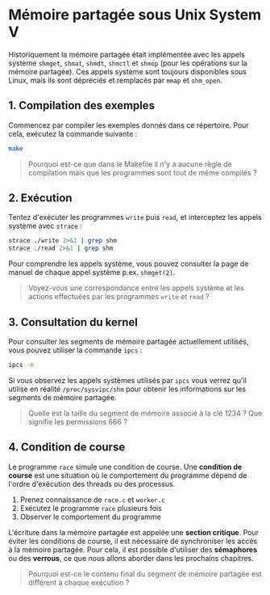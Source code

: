 # Mémoire partagée sous Unix System V

Historiquement la mémoire partagée était implémentée avec les appels système `shmget`, `shmat`, `shmdt`, `shmctl` et `shmop` (pour les opérations sur la mémoire partagée). Ces appels système sont toujours disponibles sous Linux, mais ils sont dépréciés et remplacés par `mmap` et `shm_open`.

## 1. Compilation des exemples

Commencez par compiler les exemples donnés dans ce répertoire. Pour cela, exécutez la commande suivante :

```bash
make
```

> Pourquoi est-ce que dans le Makefile il n'y a aucune règle de compilation mais que les programmes sont tout de même compilés ?

## 2. Exécution

Tentez d'exécuter les programmes `write` puis `read`, et interceptez les appels système avec `strace` :

```bash
strace ./write 2>&1 | grep shm
strace ./read 2>&1 | grep shm
```

Pour comprendre les appels système, vous pouvez consulter la page de manuel de chaque appel système p.ex. `shmget(2)`.

> Voyez-vous une correspondance entre les appels système et les actions effectuées par les programmes `write` et `read` ?

## 3. Consultation du kernel

Pour consulter les segments de mémoire partagée actuellement utilisés, vous pouvez utiliser la commande `ipcs` :

```bash
ipcs -m
```

Si vous observez les appels systèmes utilisés par `ipcs` vous verrez qu'il utilise en réalité `/proc/sysvipc/shm` pour obtenir les informations sur les segments de mémoire partagée.

> Quelle est la taille du segment de mémoire associé à la clé 1234 ?
> Que signifie les permissions 666 ?

## 4. Condition de course

Le programme `race` simule une condition de course. Une **condition de course** est une situation où le comportement du programme dépend de l'ordre d'exécution des threads ou des processus.

1. Prenez connaissance de `race.c` et `worker.c`
2. Exécutez le programme `race` plusieurs fois
3. Observer le comportement du programme

L'écriture dans la mémoire partagée est appelée une **section critique**. Pour éviter les conditions de course, il est nécessaire de synchroniser les accès à la mémoire partagée. Pour cela, il est possible d'utiliser des **sémaphores** ou des **verrous**, ce que nous allons aborder dans les prochains chapitres.

> Pourquoi est-ce le contenu final du segment de mémoire partagée est différent à chaque exécution ?
